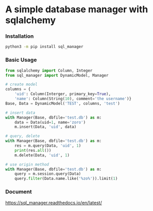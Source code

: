 # A simple database manager with sqlalchemy

### Installation
```bash
python3 -m pip install sql_manager
```

### Basic Usage
```python
from sqlalchemy import Column, Integer
from sql_manager import DynamicModel, Manager

# create model
columns = {
    'uid': Column(Interger, primary_key=True),
    'name': Column(String(10), comment='the username')}
Base, Data = DynamicModel('TEST', columns, 'test')

# insert data
with Manager(Base, dbfile='test.db') as m:
    data = Data(uid=1, name='zoro')
    m.insert(Data, 'uid', data)

# query, delete
with Manager(Base, dbfile='test.db') as m:
    res = m.query(Data, 'uid', 1)
    print(res.all())
    m.delete(Data, 'uid', 1)    

# use origin method
with Manager(Base, dbfile='test.db') as m:
    query = m.session.query(Data)
    query.filter(Data.name.like('%zo%')).limit(1)
```

### Document
https://sql_manager.readthedocs.io/en/latest/
